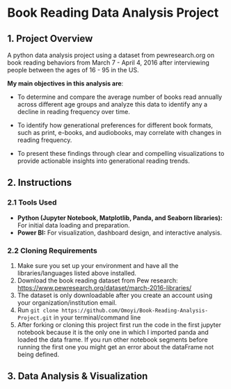 # Book Reading Data Analysis Project

## 1. Project Overview

A python data analysis project using a dataset from pewresearch.org on book reading behaviors from March 7 - April 4, 2016 after interviewing people between the ages of 16 - 95 in the US. 

**My main objectives in this analysis are**: 
- To determine and compare the average number of books read annually across different age groups and analyze this data to identify any a decline in reading frequency over time. 

- To identify how generational preferences for different book formats, such as print, e-books, and audiobooks, may correlate with changes in reading frequency. 

- To present these findings through clear and compelling visualizations to provide actionable insights into generational reading trends. 

## 2. Instructions

### **2.1 Tools Used**

* **Python (Jupyter Notebook, Matplotlib, Panda, and Seaborn libraries):** For initial data loading and preparation.
* **Power BI:** For visualization, dashboard design, and interactive analysis.

### **2.2 Cloning Requirements**

1. Make sure you set up your environment and have all the libraries/languages listed above installed.
2. Download the book reading dataset from Pew research: https://www.pewresearch.org/dataset/march-2016-libraries/
3. The dataset is only downloadable after you create an account using your organization/institution email.
4. Run ``git clone https://github.com/Omoyi/Book-Reading-Analysis-Project.git`` in your terminal/command line
4. After forking or cloning this project first run the code in the first jupyter notebook because it is the only one in which I imported panda and loaded the data frame. If you run other notebook segments before running the first one you might get an error about the dataFrame not being defined.

## 3. Data Analysis & Visualization

